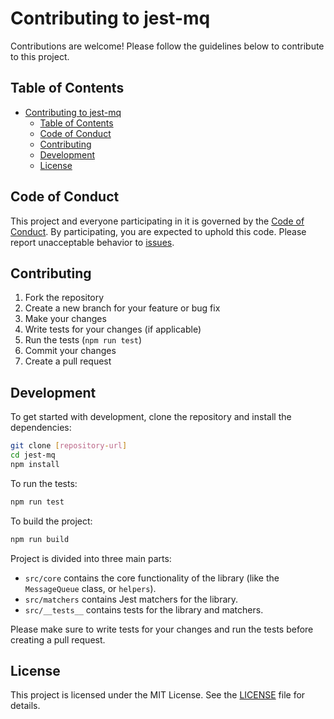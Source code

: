 # Contributing to jest-mq

Contributions are welcome! Please follow the guidelines below to contribute to this project.

## Table of Contents

- [Contributing to jest-mq](#contributing-to-jest-mq)
  - [Table of Contents](#table-of-contents)
  - [Code of Conduct](#code-of-conduct)
  - [Contributing](#contributing)
  - [Development](#development)
  - [License](#license)

## Code of Conduct

This project and everyone participating in it is governed by the [Code of Conduct](CODE_OF_CONDUCT.md). By participating, you are expected to uphold this code. Please report unacceptable behavior to [issues](https://github.com/403-html/jest-mq/issues).

## Contributing

1. Fork the repository
2. Create a new branch for your feature or bug fix
3. Make your changes
4. Write tests for your changes (if applicable)
5. Run the tests (`npm run test`)
6. Commit your changes
7. Create a pull request

## Development

To get started with development, clone the repository and install the dependencies:

```sh
git clone [repository-url]
cd jest-mq
npm install
```

To run the tests:

```sh
npm run test
```

To build the project:

```sh
npm run build
```

Project is divided into three main parts:

- `src/core` contains the core functionality of the library (like the `MessageQueue` class, or `helpers`).
- `src/matchers` contains Jest matchers for the library.
- `src/__tests__` contains tests for the library and matchers.

Please make sure to write tests for your changes and run the tests before creating a pull request.

## License

This project is licensed under the MIT License. See the [LICENSE](LICENSE) file for details.
